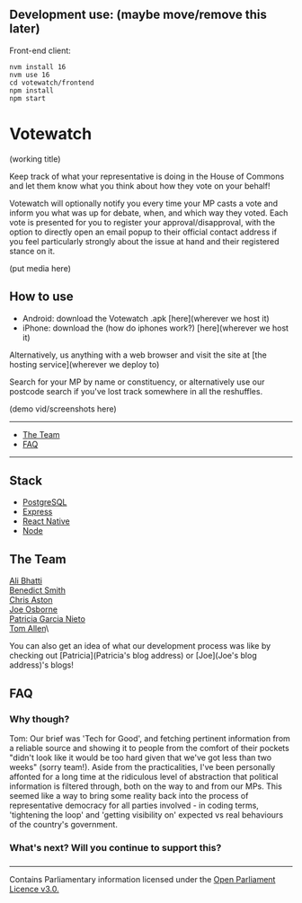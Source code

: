 ## Development use: (maybe move/remove this later)

Front-end client:
```
nvm install 16
nvm use 16
cd votewatch/frontend
npm install
npm start
```

# Votewatch
(working title)

Keep track of what your representative is doing in the House of Commons and let them know what you think about how they vote on your behalf!

Votewatch will optionally notify you every time your MP casts a vote and inform you what was up for debate, when, and which way they voted. Each vote is presented for you to register your approval/disapproval, with the option to directly open an email popup to their official contact address if you feel particularly strongly about the issue at hand and their registered stance on it.

(put media here)

## How to use

- Android: download the Votewatch .apk [here](wherever we host it)
- iPhone: download the (how do iphones work?) [here](wherever we host it)

Alternatively, us anything with a web browser and visit the site at [the hosting service](wherever we deploy to)

Search for your MP by name or constituency, or alternatively use our postcode search if you've lost track somewhere in all the reshuffles.

(demo vid/screenshots here)

---
- [The Team](#-the-team)
- [FAQ](#-faq)
---

## Stack

- [PostgreSQL](https://www.postgresql.org/)
- [Express](https://expressjs.com/)
- [React Native](https://reactnative.dev/)
- [Node](https://nodejs.org/en/)

## The Team

[Ali Bhatti](https://github.com/AliBDev)\
[Benedict Smith](https://github.com/eggs-benny)\
[Chris Aston](https://github.com/AUTOMCAS)\
[Joe Osborne](https://github.com/JoeOsborne77)\
[Patricia Garcia Nieto](https://github.com/PatriciaGN)\
[Tom Allen](https://github.com/tomallens)\

You can also get an idea of what our development process was like by checking out [Patricia](Patricia's blog address) or [Joe](Joe's blog address)'s blogs!

## FAQ

### Why though?

Tom: Our brief was 'Tech for Good', and fetching pertinent information from a reliable source and showing it to people from the comfort of their pockets "didn't look like it would be too hard given that we've got less than two weeks" (sorry team!). Aside from the practicalities, I've been personally affonted for a long time at the ridiculous level of abstraction that political information is filtered through, both on the way to and from our MPs. This seemed like a way to bring some reality back into the process of representative democracy for all parties involved - in coding terms, 'tightening the loop' and 'getting visibility on' expected vs real behaviours of the country's government.

### What's next? Will you continue to support this?

### 

###

---
Contains Parliamentary information licensed under the [Open Parliament Licence v3.0.](https://www.parliament.uk/site-information/copyright-parliament/open-parliament-licence/)

